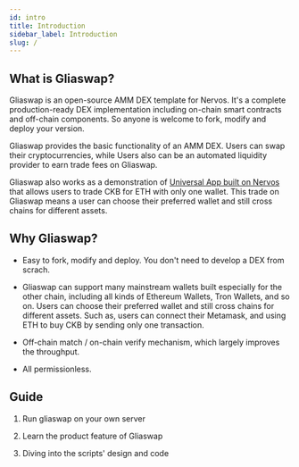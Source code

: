 ```yaml
---
id: intro
title: Introduction
sidebar_label: Introduction
slug: /
---
```


## What is Gliaswap?

Gliaswap is an open-source AMM DEX template for Nervos. It's a complete production-ready DEX implementation including on-chain smart contracts and off-chain components. So anyone is welcome to fork, modify and deploy your version.

Gliaswap provides the basic functionality of an AMM DEX. Users can swap their cryptocurrencies, while Users also can be an automated liquidity provider to earn trade fees on Gliaswap. 

Gliaswap also works as a demonstration of [Universal App built on Nervos](https://www.nervos.org/) that allows users to trade CKB for ETH with only one wallet. This trade on Gliaswap means a user can choose their preferred wallet and still cross chains for different assets.

## Why Gliaswap?

* Easy to fork, modify and deploy. You don't need to develop a DEX from scrach.

* Gliaswap can support many mainstream wallets built especially for the other chain, including all kinds of Ethereum Wallets, Tron Wallets, and so on. Users can choose their preferred wallet and still cross chains for different assets. Such as, users can connect their Metamask, and using ETH to buy CKB by sending only one transaction.

* Off-chain match / on-chain verify mechanism, which largely improves the throughput.

* All permissionless.

## Guide

1. Run gliaswap on your own server

2. Learn the product feature of Gliaswap

3. Diving into the scripts' design and code






